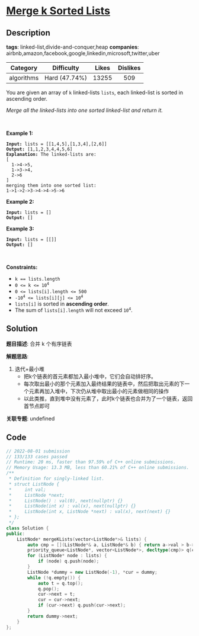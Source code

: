 # [Merge k Sorted Lists](https://leetcode.com/problems/merge-k-sorted-lists/description/)

## Description

**tags**: linked-list,divide-and-conquer,heap
**companies**: airbnb,amazon,facebook,google,linkedin,microsoft,twitter,uber

|  Category  |  Difficulty   | Likes | Dislikes |
| :--------: | :-----------: | :---: | :------: |
| algorithms | Hard (47.74%) | 13255 |   509    |

<p>You are given an array of <code>k</code> linked-lists <code>lists</code>, each linked-list is sorted in ascending order.</p>

<p><em>Merge all the linked-lists into one sorted linked-list and return it.</em></p>

<p>&nbsp;</p>
<p><strong>Example 1:</strong></p>

<pre><code><strong>Input:</strong> lists = [[1,4,5],[1,3,4],[2,6]]
<strong>Output:</strong> [1,1,2,3,4,4,5,6]
<strong>Explanation:</strong> The linked-lists are:
[
  1-&gt;4-&gt;5,
  1-&gt;3-&gt;4,
  2-&gt;6
]
merging them into one sorted list:
1-&gt;1-&gt;2-&gt;3-&gt;4-&gt;4-&gt;5-&gt;6</code></pre>

<p><strong>Example 2:</strong></p>

<pre><code><strong>Input:</strong> lists = []
<strong>Output:</strong> []</code></pre>

<p><strong>Example 3:</strong></p>

<pre><code><strong>Input:</strong> lists = [[]]
<strong>Output:</strong> []</code></pre>

<p>&nbsp;</p>
<p><strong>Constraints:</strong></p>

<ul>
  <li><code>k == lists.length</code></li>
  <li><code>0 &lt;= k &lt;= 10<sup>4</sup></code></li>
  <li><code>0 &lt;= lists[i].length &lt;= 500</code></li>
  <li><code>-10<sup>4</sup> &lt;= lists[i][j] &lt;= 10<sup>4</sup></code></li>
  <li><code>lists[i]</code> is sorted in <strong>ascending order</strong>.</li>
  <li>The sum of <code>lists[i].length</code> will not exceed <code>10<sup>4</sup></code>.</li>
</ul>

## Solution

**题目描述**: 合并 k 个有序链表

**解题思路**:

1. 迭代+最小堆
   - 把k个链表的首元素都加入最小堆中，它们会自动排好序。
   - 每次取出最小的那个元素加入最终结果的链表中，然后把取出元素的下一个元素再加入堆中，下次仍从堆中取出最小的元素做相同的操作
   - 以此类推，直到堆中没有元素了，此时k个链表也合并为了一个链表，返回首节点即可

**关联专题**: undefined

## Code

```cpp
// 2022-08-01 submission
// 133/133 cases passed
// Runtime: 20 ms, faster than 97.59% of C++ online submissions.
// Memory Usage: 13.3 MB, less than 60.21% of C++ online submissions.
/**
 * Definition for singly-linked list.
 * struct ListNode {
 *     int val;
 *     ListNode *next;
 *     ListNode() : val(0), next(nullptr) {}
 *     ListNode(int x) : val(x), next(nullptr) {}
 *     ListNode(int x, ListNode *next) : val(x), next(next) {}
 * };
 */
class Solution {
public:
    ListNode* mergeKLists(vector<ListNode*>& lists) {
        auto cmp = [](ListNode*& a, ListNode*& b) { return a->val > b->val; };
        priority_queue<ListNode*, vector<ListNode*>, decltype(cmp)> q(cmp);
        for (ListNode* node : lists) {
            if (node) q.push(node);
        }
        ListNode *dummy = new ListNode(-1), *cur = dummy;
        while (!q.empty()) {
            auto t = q.top();
            q.pop();
            cur->next = t;
            cur = cur->next;
            if (cur->next) q.push(cur->next);
        }
        return dummy->next;
    }
};
```
